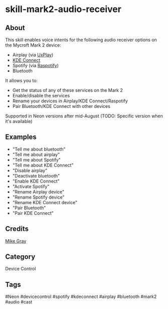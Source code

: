 # skill-mark2-audio-receiver

## About

This skill enables voice intents for the following audio receiver options on the Mycroft Mark 2 device:

- Airplay (via [UxPlay](https://github.com/FDH2/UxPlay))
- [KDE Connect](https://kdeconnect.kde.org/)
- Spotify (via [Raspotify](https://dtcooper.github.io/raspotify/))
- Bluetooth

It allows you to:

- Get the status of any of these services on the Mark 2
- Enable/disable the services
- Rename your devices in Airplay/KDE Connect/Raspotify
- Pair Bluetooth/KDE Connect with other devices

Supported in Neon versions after mid-August (TODO: Specific version when it's available)

## Examples

- "Tell me about bluetooth"
- "Tell me about airplay"
- "Tell me about Spotify"
- "Tell me about KDE Connect"
- "Disable airplay"
- "Deactivate bluetooth"
- "Enable KDE Connect"
- "Activate Spotify"
- "Rename Airplay device"
- "Rename Spotify device"
- "Rename KDE Connect device"
- "Pair Bluetooth"
- "Pair KDE Connect"

## Credits

[Mike Gray](@mikejgray)

## Category

Device Control

## Tags

#Neon #devicecontrol #spotify #kdeconnect #airplay #bluetooth #mark2 #audio #cast
